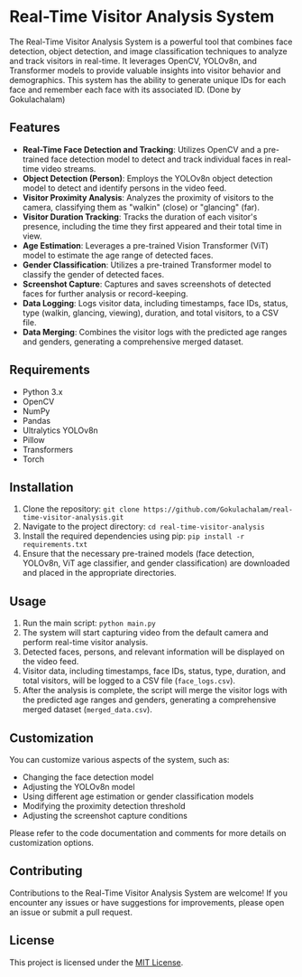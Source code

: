 # Real-Time Visitor Analysis System

The Real-Time Visitor Analysis System is a powerful tool that combines face detection, object detection, and image classification techniques to analyze and track visitors in real-time. It leverages OpenCV, YOLOv8n, and Transformer models to provide valuable insights into visitor behavior and demographics. This system has the ability to generate unique IDs for each face and remember each face with its associated ID. (Done by Gokulachalam)

## Features

- **Real-Time Face Detection and Tracking**: Utilizes OpenCV and a pre-trained face detection model to detect and track individual faces in real-time video streams.
- **Object Detection (Person)**: Employs the YOLOv8n object detection model to detect and identify persons in the video feed.
- **Visitor Proximity Analysis**: Analyzes the proximity of visitors to the camera, classifying them as "walkin" (close) or "glancing" (far).
- **Visitor Duration Tracking**: Tracks the duration of each visitor's presence, including the time they first appeared and their total time in view.
- **Age Estimation**: Leverages a pre-trained Vision Transformer (ViT) model to estimate the age range of detected faces.
- **Gender Classification**: Utilizes a pre-trained Transformer model to classify the gender of detected faces.
- **Screenshot Capture**: Captures and saves screenshots of detected faces for further analysis or record-keeping.
- **Data Logging**: Logs visitor data, including timestamps, face IDs, status, type (walkin, glancing, viewing), duration, and total visitors, to a CSV file.
- **Data Merging**: Combines the visitor logs with the predicted age ranges and genders, generating a comprehensive merged dataset.

## Requirements

- Python 3.x
- OpenCV
- NumPy
- Pandas
- Ultralytics YOLOv8n
- Pillow
- Transformers
- Torch

## Installation

1. Clone the repository: `git clone https://github.com/Gokulachalam/real-time-visitor-analysis.git`
2. Navigate to the project directory: `cd real-time-visitor-analysis`
3. Install the required dependencies using pip: `pip install -r requirements.txt`
4. Ensure that the necessary pre-trained models (face detection, YOLOv8n, ViT age classifier, and gender classification) are downloaded and placed in the appropriate directories.

## Usage

1. Run the main script: `python main.py`
2. The system will start capturing video from the default camera and perform real-time visitor analysis.
3. Detected faces, persons, and relevant information will be displayed on the video feed.
4. Visitor data, including timestamps, face IDs, status, type, duration, and total visitors, will be logged to a CSV file (`face_logs.csv`).
5. After the analysis is complete, the script will merge the visitor logs with the predicted age ranges and genders, generating a comprehensive merged dataset (`merged_data.csv`).

## Customization

You can customize various aspects of the system, such as:

- Changing the face detection model
- Adjusting the YOLOv8n model
- Using different age estimation or gender classification models
- Modifying the proximity detection threshold
- Adjusting the screenshot capture conditions

Please refer to the code documentation and comments for more details on customization options.

## Contributing

Contributions to the Real-Time Visitor Analysis System are welcome! If you encounter any issues or have suggestions for improvements, please open an issue or submit a pull request.

## License

This project is licensed under the [MIT License](LICENSE).
